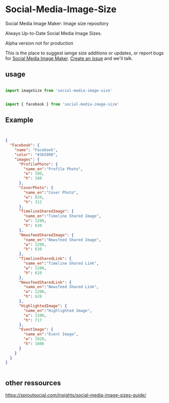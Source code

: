 # Social-Media-Image-Size
Social Media Image Maker: Image size repository

Always Up-to-Date Social Media Image Sizes.

Alpha version not for production

This is the place to suggest iamge size additions or updates, or report bugs for [Social Media Image Maker](https:///). [Create an issue](https://github.com/thierryc/Social-Media-Image-Size/issues) and we'll talk.



## usage

```js

import imageSize from 'social-media-image-size'

```

```js

import { facebook } from 'social-media-image-size'

```


## Example


```json


{
  "Facebook": {
    "name": "Facebook",
    "color": "#3b5998",
    "images": {
      "ProfilePhoto": {
        "name_en":"Profile Photo",
        "w": 180,
        "h": 180
      },
      "CoverPhoto": {
        "name_en":"Cover Photo",
        "w": 820,
        "h": 312
      },
      "TimelineSharedImage": {
        "name_en":"Timeline Shared Image",
        "w": 1200,
        "h": 630
      },
      "NewsfeedSharedImage": {
        "name_en":"Newsfeed Shared Image",
        "w": 1200,
        "h": 630
      },
      "TimelineSharedLink": {
        "name_en":"Timeline Shared Link",
        "w": 1200,
        "h": 628
      },
      "NewsfeedSharedLink": {
        "name_en":"Newsfeed Shared Link",
        "w": 1200,
        "h": 628
      },
      "HighlightedImage": {
        "name_en":"Highlighted Image",
        "w": 1200,
        "h": 717
      },
      "EventImage": {
        "name_en":"Event Image",
        "w": 1920,
        "h": 1080
      }
    }
  }
}



```


## other ressources

https://sproutsocial.com/insights/social-media-image-sizes-guide/
